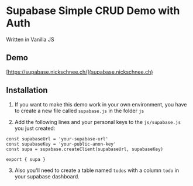 # Supabase Simple CRUD Demo with Auth

Written in Vanilla JS

## Demo

[https://supabase.nickschnee.ch/](supabase.nickschnee.ch)

## Installation

1) If you want to make this demo work in your own environment, you have to create a new file called `supabase.js` in the folder `js`

2) Add the following lines and your personal keys to the `js/supabase.js` you just created:

```
const supabaseUrl = 'your-supabase-url'
const supabaseKey = 'your-public-anon-key'
const supa = supabase.createClient(supabaseUrl, supabaseKey)

export { supa }
```

3) Also you'll need to create a table named `todos` with a column `todo` in your supabase dashboard.